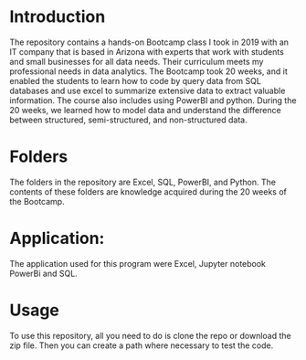 # Introduction
The repository contains a hands-on Bootcamp class I took in 2019 with an IT company that is based in Arizona with experts that work with students and small businesses for all data needs. Their curriculum meets my professional needs in data analytics. The Bootcamp took 20 weeks, and it enabled the students to learn how to code by query data from SQL databases and use excel to summarize extensive data to extract valuable information. The course also includes using PowerBI and python. During the 20 weeks, we learned how to model data and understand the difference between structured, semi-structured, and non-structured data.  

 

# Folders 

The folders in the repository are Excel, SQL, PowerBI, and Python. The contents of these folders are knowledge acquired during the 20 weeks of the Bootcamp. 

# Application: 

The application used for this program were Excel, Jupyter notebook PowerBi and SQL. 

# Usage 

To use this repository, all you need to do is clone the repo or download the zip file. Then you can create a path where necessary to test the code. 
